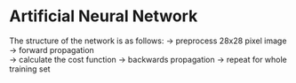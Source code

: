 # Artificial Neural Network 


The structure of the network is as follows:
-> preprocess 28x28 pixel image 
-> forward propagation  
-> calculate the cost function 
-> backwards propagation
-> repeat for whole training set

